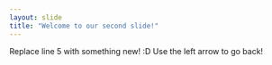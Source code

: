 ```yaml
---
layout: slide
title: "Welcome to our second slide!"
---
```

Replace line 5 with something new! :D
Use the left arrow to go back!

